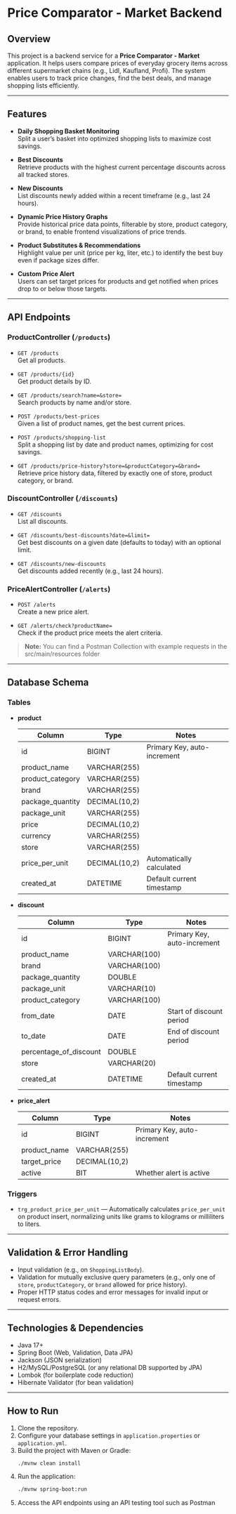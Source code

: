 # Price Comparator - Market Backend

## Overview

This project is a backend service for a **Price Comparator - Market** application. It helps users compare prices of everyday grocery items across different supermarket chains (e.g., Lidl, Kaufland, Profi). The system enables users to track price changes, find the best deals, and manage shopping lists efficiently.

---

## Features

- **Daily Shopping Basket Monitoring**  
  Split a user’s basket into optimized shopping lists to maximize cost savings.

- **Best Discounts**  
  Retrieve products with the highest current percentage discounts across all tracked stores.

- **New Discounts**  
  List discounts newly added within a recent timeframe (e.g., last 24 hours).

- **Dynamic Price History Graphs**  
  Provide historical price data points, filterable by store, product category, or brand, to enable frontend visualizations of price trends.

- **Product Substitutes & Recommendations**  
  Highlight value per unit (price per kg, liter, etc.) to identify the best buy even if package sizes differ.

- **Custom Price Alert**  
  Users can set target prices for products and get notified when prices drop to or below those targets.

---

## API Endpoints

### ProductController (`/products`)

- `GET /products`  
  Get all products.

- `GET /products/{id}`  
  Get product details by ID.

- `GET /products/search?name=&store=`  
  Search products by name and/or store.

- `POST /products/best-prices`  
  Given a list of product names, get the best current prices.

- `POST /products/shopping-list`  
  Split a shopping list by date and product names, optimizing for cost savings.

- `GET /products/price-history?store=&productCategory=&brand=`  
  Retrieve price history data, filtered by exactly one of store, product category, or brand.

### DiscountController (`/discounts`)

- `GET /discounts`  
  List all discounts.

- `GET /discounts/best-discounts?date=&limit=`  
  Get best discounts on a given date (defaults to today) with an optional limit.

- `GET /discounts/new-discounts`  
  Get discounts added recently (e.g., last 24 hours).

### PriceAlertController (`/alerts`)

- `POST /alerts`  
  Create a new price alert.

- `GET /alerts/check?productName=`  
  Check if the product price meets the alert criteria.

> **Note:** You can find a Postman Collection with example requests in the src/main/resources folder
---

## Database Schema

### Tables

- **product**

  | Column           | Type          | Notes                           |
  |------------------|---------------|--------------------------------|
  | id               | BIGINT        | Primary Key, auto-increment    |
  | product_name     | VARCHAR(255)  |                                |
  | product_category | VARCHAR(255)  |                                |
  | brand            | VARCHAR(255)  |                                |
  | package_quantity | DECIMAL(10,2) |                                |
  | package_unit     | VARCHAR(255)  |                                |
  | price            | DECIMAL(10,2) |                                |
  | currency         | VARCHAR(255)  |                                |
  | store            | VARCHAR(255)  |                                |
  | price_per_unit   | DECIMAL(10,2) | Automatically calculated        |
  | created_at       | DATETIME      | Default current timestamp      |

- **discount**

  | Column                 | Type          | Notes                           |
  |------------------------|---------------|--------------------------------|
  | id                     | BIGINT        | Primary Key, auto-increment    |
  | product_name           | VARCHAR(100)  |                                |
  | brand                  | VARCHAR(100)  |                                |
  | package_quantity       | DOUBLE        |                                |
  | package_unit           | VARCHAR(10)   |                                |
  | product_category       | VARCHAR(100)  |                                |
  | from_date              | DATE          | Start of discount period       |
  | to_date                | DATE          | End of discount period         |
  | percentage_of_discount | DOUBLE        |                                |
  | store                  | VARCHAR(20)   |                                |
  | created_at             | DATETIME      | Default current timestamp      |

- **price_alert**

  | Column       | Type          | Notes                        |
  |--------------|---------------|------------------------------|
  | id           | BIGINT        | Primary Key, auto-increment  |
  | product_name | VARCHAR(255)  |                              |
  | target_price | DECIMAL(10,2) |                              |
  | active       | BIT           | Whether alert is active      |

### Triggers

- `trg_product_price_per_unit` — Automatically calculates `price_per_unit` on product insert, normalizing units like grams to kilograms or milliliters to liters.

---

## Validation & Error Handling

- Input validation (e.g., on `ShoppingListBody`).
- Validation for mutually exclusive query parameters (e.g., only one of `store`, `productCategory`, or `brand` allowed for price history).
- Proper HTTP status codes and error messages for invalid input or request errors.

---

## Technologies & Dependencies

- Java 17+
- Spring Boot (Web, Validation, Data JPA)
- Jackson (JSON serialization)
- H2/MySQL/PostgreSQL (or any relational DB supported by JPA)
- Lombok (for boilerplate code reduction)
- Hibernate Validator (for bean validation)

---

## How to Run

1. Clone the repository.
2. Configure your database settings in `application.properties` or `application.yml`.
3. Build the project with Maven or Gradle:
   ```bash
   ./mvnw clean install
4. Run the application:
   ```bash
   ./mvnw spring-boot:run
6. Access the API endpoints using an API testing tool such as Postman

